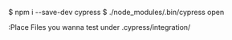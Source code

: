 $ npm i --save-dev cypress 
$ ./node_modules/.bin/cypress open

:Place Files you wanna test under .cypress/integration/


 
